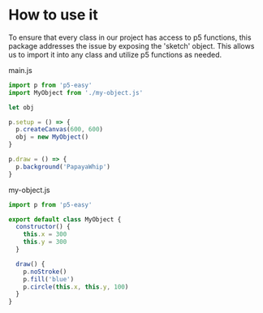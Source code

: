 # How to use it

To ensure that every class in our project has access to p5 functions, this package addresses the issue by exposing the 'sketch' object. This allows us to import it into any class and utilize p5 functions as needed.

main.js
```javascript
import p from 'p5-easy'
import MyObject from './my-object.js'

let obj

p.setup = () => {
  p.createCanvas(600, 600)
  obj = new MyObject()
}

p.draw = () => {
  p.background('PapayaWhip')
}
```

my-object.js
```javascript
import p from 'p5-easy'

export default class MyObject {
  constructor() {
    this.x = 300
    this.y = 300
  }

  draw() {
    p.noStroke()
    p.fill('blue')
    p.circle(this.x, this.y, 100)
  }
}
```



